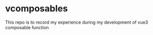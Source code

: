 # vcomposables

This repo is to record my experience during my development of vue3 composable function
